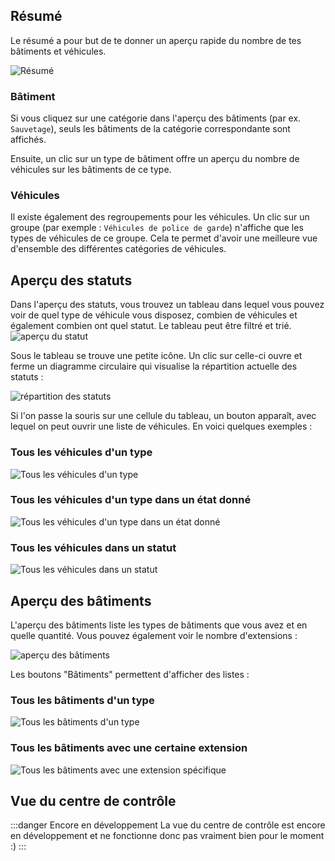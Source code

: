 ## Résumé

Le résumé a pour but de te donner un aperçu rapide du nombre de tes bâtiments et véhicules.

![Résumé](assets/fr_FR/summary.png)

### Bâtiment

Si vous cliquez sur une catégorie dans l'aperçu des bâtiments (par ex. `Sauvetage`),
 seuls les bâtiments de la catégorie correspondante sont affichés.

Ensuite, un clic sur un type de bâtiment offre un aperçu du nombre de véhicules sur les bâtiments de ce type.

### Véhicules

Il existe également des regroupements pour les véhicules.
Un clic sur un groupe (par exemple : `Véhicules de police de garde`) n'affiche que les types de véhicules de ce groupe.
Cela te permet d'avoir une meilleure vue d'ensemble des différentes catégories de véhicules.

## Aperçu des statuts

Dans l'aperçu des statuts, vous trouvez un tableau dans lequel vous pouvez voir de quel type de véhicule vous disposez,
 combien de véhicules et également combien ont quel statut.
Le tableau peut être filtré et trié.
![aperçu du statut](assets/fr_FR/status_table.png)

Sous le tableau se trouve une petite icône.
Un clic sur celle-ci ouvre et ferme un diagramme circulaire qui visualise la répartition actuelle des statuts :

![répartition des statuts](assets/fr_FR/statuschart.png)

Si l'on passe la souris sur une cellule du tableau, un bouton apparaît, avec lequel on peut ouvrir une liste de véhicules.
En voici quelques exemples :

### Tous les véhicules d'un type

![Tous les véhicules d'un type](assets/fr_FR/vehiclelist.png)

### Tous les véhicules d'un type dans un état donné

![Tous les véhicules d'un type dans un état donné](assets/fr_FR/vehiclelist_status.png)

### Tous les véhicules dans un statut

![Tous les véhicules dans un statut](assets/fr_FR/vehiclelist_status_all.png)

## Aperçu des bâtiments

L'aperçu des bâtiments liste les types de bâtiments que vous avez et en quelle quantité.
Vous pouvez également voir le nombre d'extensions :

![aperçu des bâtiments](assets/fr_FR/buildinglist.png)

Les boutons "Bâtiments" permettent d'afficher des listes :

### Tous les bâtiments d'un type

![Tous les bâtiments d'un type](assets/fr_FR/buildinglist_type.png)

### Tous les bâtiments avec une certaine extension

![Tous les bâtiments avec une extension spécifique](assets/fr_FR/buildinglist_extension.png)

## Vue du centre de contrôle

:::danger Encore en développement
La vue du centre de contrôle est encore en développement et ne fonctionne donc pas vraiment bien pour le moment :)
:::
